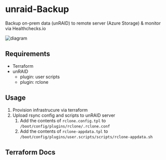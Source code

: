 # unraid-Backup
Backup on-prem data (unRAID) to remote server (Azure Storage) & monitor via Healthchecks.io

![diagram](diagrams/homelab_remote_backup.png)

## Requirements
- Terraform
- unRAID
  - plugin: user scripts
  - plugin: rclone

## Usage
1. Provision infrastrucure via terraform
2. Upload rsync config and scripts to unRAID server
   1. Add the contents of `rclone.config.tpl` to `/boot/config/plugins/rclone/.rclone.conf`
   2. Add the contents of `rclone-appdata.tpl` to `/boot/config/plugins/user.scripts/scripts/rclone-appdata.sh`

## Terraform Docs
<!-- BEGINNING OF PRE-COMMIT-TERRAFORM DOCS HOOK -->

<!-- END OF PRE-COMMIT-TERRAFORM DOCS HOOK -->
